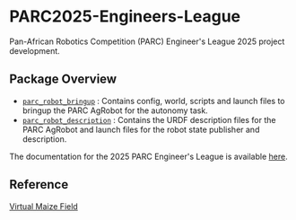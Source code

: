 # PARC2025-Engineers-League
Pan-African Robotics Competition (PARC) Engineer's League 2025 project development.

## Package Overview

- [`parc_robot_bringup`](./parc_robot_bringup/) : Contains config, world, scripts and launch files to bringup the PARC AgRobot for the autonomy task.
- [`parc_robot_description`](./parc_robot_description/) : Contains the URDF description files for the PARC AgRobot and launch files for the robot state publisher and description.

The documentation for the 2025 PARC Engineer's League is available [here](https://parc-robotics.github.io/documentation-2025/introduction/).

## Reference
[Virtual Maize Field](https://github.com/FieldRobotEvent/virtual_maize_field)